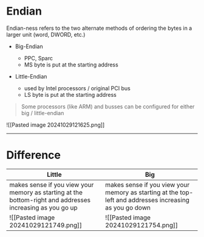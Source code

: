 # Endian

Endian-ness refers to the two  alternate methods of ordering the  bytes in a larger unit (word, DWORD,  etc.) 

- Big-Endian
	- PPC, Sparc
	- MS byte is put at the starting address
 
- Little-Endian
	- used by Intel processors / original PCI bus
	- LS byte is put at the starting address 

> Some processors (like ARM) and  busses can be configured for  either big / little-endian

![[Pasted image 20241029121625.png]]

---
# Difference

| Little                                                                                                      | Big                                                                                                       |
| ----------------------------------------------------------------------------------------------------------- | --------------------------------------------------------------------------------------------------------- |
| makes sense if you view your  memory as starting at the bottom-right and addresses  increasing as you go up | makes sense if you view your  memory as starting at the  top-left and addresses increasing as you go down |
| ![[Pasted image 20241029121749.png]]                                                                        | ![[Pasted image 20241029121754.png]]                                                                      |

